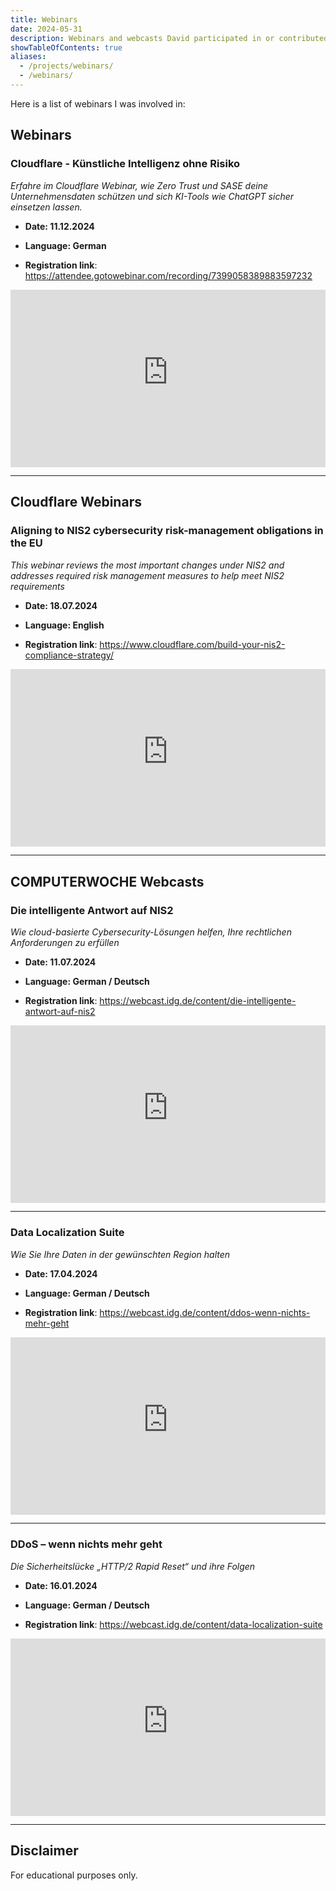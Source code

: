 ```yaml
---
title: Webinars
date: 2024-05-31
description: Webinars and webcasts David participated in or contributed to.
showTableOfContents: true
aliases:
  - /projects/webinars/
  - /webinars/
---
```


Here is a list of webinars I was involved in:

## Webinars

### Cloudflare - Künstliche Intelligenz ohne Risiko

_Erfahre im Cloudflare Webinar, wie Zero Trust und SASE deine Unternehmensdaten schützen und sich KI-Tools wie ChatGPT sicher einsetzen lassen._

- **Date: 11.12.2024**

- **Language: German**

- **Registration link**: https://attendee.gotowebinar.com/recording/7399058389883597232

<div style="position: relative; padding-top: 56.25%;">
  <iframe
    src="https://customer-px4ru5rucxtgoo68.cloudflarestream.com/6a95f4dcc416c8345cf11ea131a9a8d8/iframe?poster=https%3A%2F%2Fcustomer-px4ru5rucxtgoo68.cloudflarestream.com%2F6a95f4dcc416c8345cf11ea131a9a8d8%2Fthumbnails%2Fthumbnail.jpg%3Ftime%3D%26height%3D600"
    loading="lazy"
    style="border: none; position: absolute; top: 0; left: 0; height: 100%; width: 100%;"
    allow="accelerometer; gyroscope; autoplay; encrypted-media; picture-in-picture;"
    allowfullscreen="true"
  ></iframe>
</div>

---

## Cloudflare Webinars

### Aligning to NIS2 cybersecurity risk-management obligations in the EU

_This webinar reviews the most important changes under NIS2 and addresses required risk management measures to help meet NIS2 requirements_

- **Date: 18.07.2024**

- **Language: English**

- **Registration link**: https://www.cloudflare.com/build-your-nis2-compliance-strategy/

<div style="position: relative; padding-top: 56.25%;">
  <iframe
    src="https://customer-px4ru5rucxtgoo68.cloudflarestream.com/1e39b330eae682ca6870d011449bfbc9/iframe?poster=https%3A%2F%2Fcustomer-px4ru5rucxtgoo68.cloudflarestream.com%2F1e39b330eae682ca6870d011449bfbc9%2Fthumbnails%2Fthumbnail.jpg%3Ftime%3D%26height%3D600"
    loading="lazy"
    style="border: none; position: absolute; top: 0; left: 0; height: 100%; width: 100%;"
    allow="accelerometer; gyroscope; autoplay; encrypted-media; picture-in-picture;"
    allowfullscreen="true"
  ></iframe>
</div>

---

## COMPUTERWOCHE Webcasts

### Die intelligente Antwort auf NIS2

_Wie cloud-basierte Cybersecurity-Lösungen helfen, Ihre rechtlichen Anforderungen zu erfüllen_

- **Date: 11.07.2024**

- **Language: German / Deutsch**

- **Registration link**: https://webcast.idg.de/content/die-intelligente-antwort-auf-nis2

<div style="position: relative; padding-top: 56.25%;">
  <iframe
    src="https://customer-px4ru5rucxtgoo68.cloudflarestream.com/5c3789907e15c004ce705028b02575aa/iframe?poster=https%3A%2F%2Fcustomer-px4ru5rucxtgoo68.cloudflarestream.com%2F5c3789907e15c004ce705028b02575aa%2Fthumbnails%2Fthumbnail.jpg%3Ftime%3D%26height%3D600"
    loading="lazy"
    style="border: none; position: absolute; top: 0; left: 0; height: 100%; width: 100%;"
    allow="accelerometer; gyroscope; autoplay; encrypted-media; picture-in-picture;"
    allowfullscreen="true"
  ></iframe>
</div>

---

### Data Localization Suite

_Wie Sie Ihre Daten in der gewünschten Region halten_

- **Date: 17.04.2024**

- **Language: German / Deutsch**

- **Registration link**: https://webcast.idg.de/content/ddos-wenn-nichts-mehr-geht

<div style="position: relative; padding-top: 56.25%;">
  <iframe
    src="https://customer-px4ru5rucxtgoo68.cloudflarestream.com/3075da69da039057c17af9e6b115130d/iframe?poster=https%3A%2F%2Fcustomer-px4ru5rucxtgoo68.cloudflarestream.com%2F3075da69da039057c17af9e6b115130d%2Fthumbnails%2Fthumbnail.jpg%3Ftime%3D%26height%3D600"
    loading="lazy"
    style="border: none; position: absolute; top: 0; left: 0; height: 100%; width: 100%;"
    allow="accelerometer; gyroscope; autoplay; encrypted-media; picture-in-picture;"
    allowfullscreen="true"
  ></iframe>
</div>

---

### DDoS – wenn nichts mehr geht

_Die Sicherheitslücke „HTTP/2 Rapid Reset“ und ihre Folgen_

- **Date: 16.01.2024**

- **Language: German / Deutsch**

- **Registration link**: https://webcast.idg.de/content/data-localization-suite

<div style="position: relative; padding-top: 56.25%;">
  <iframe
    src="https://customer-px4ru5rucxtgoo68.cloudflarestream.com/017ebe02ddb981b926da5e78aff5b50f/iframe?poster=https%3A%2F%2Fcustomer-px4ru5rucxtgoo68.cloudflarestream.com%2F017ebe02ddb981b926da5e78aff5b50f%2Fthumbnails%2Fthumbnail.jpg%3Ftime%3D%26height%3D600"
    loading="lazy"
    style="border: none; position: absolute; top: 0; left: 0; height: 100%; width: 100%;"
    allow="accelerometer; gyroscope; autoplay; encrypted-media; picture-in-picture;"
    allowfullscreen="true"
  ></iframe>
</div>

---

## Disclaimer

For educational purposes only.
